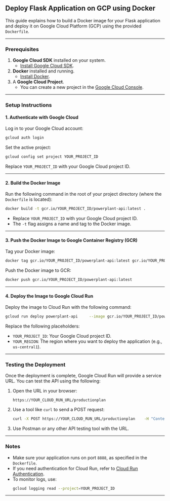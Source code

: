 
## Deploy Flask Application on GCP using Docker

This guide explains how to build a Docker image for your Flask application and deploy it on Google Cloud Platform (GCP) using the provided `Dockerfile`.

---

### Prerequisites

1. **Google Cloud SDK** installed on your system.
   - [Install Google Cloud SDK](https://cloud.google.com/sdk/docs/install).
2. **Docker** installed and running.
   - [Install Docker](https://docs.docker.com/get-docker/).
3. A **Google Cloud Project**.
   - You can create a new project in the [Google Cloud Console](https://console.cloud.google.com/).

---

### Setup Instructions

#### 1. Authenticate with Google Cloud
Log in to your Google Cloud account:
```bash
gcloud auth login
```

Set the active project:
```bash
gcloud config set project YOUR_PROJECT_ID
```

Replace `YOUR_PROJECT_ID` with your Google Cloud project ID.

---

#### 2. Build the Docker Image
Run the following command in the root of your project directory (where the `Dockerfile` is located):

```bash
docker build -t gcr.io/YOUR_PROJECT_ID/powerplant-api:latest .
```

- Replace `YOUR_PROJECT_ID` with your Google Cloud project ID.
- The `-t` flag assigns a name and tag to the Docker image.

---

#### 3. Push the Docker Image to Google Container Registry (GCR)
Tag your Docker image:
```bash
docker tag gcr.io/YOUR_PROJECT_ID/powerplant-api:latest gcr.io/YOUR_PROJECT_ID/powerplant-api:latest
```

Push the Docker image to GCR:
```bash
docker push gcr.io/YOUR_PROJECT_ID/powerplant-api:latest
```

---

#### 4. Deploy the Image to Google Cloud Run
Deploy the image to Cloud Run with the following command:
```bash
gcloud run deploy powerplant-api     --image gcr.io/YOUR_PROJECT_ID/powerplant-api:latest     --platform managed     --region YOUR_REGION     --allow-unauthenticated
```

Replace the following placeholders:
- `YOUR_PROJECT_ID`: Your Google Cloud project ID.
- `YOUR_REGION`: The region where you want to deploy the application (e.g., `us-central1`).

---

### Testing the Deployment

Once the deployment is complete, Google Cloud Run will provide a service URL. You can test the API using the following:

1. Open the URL in your browser:
   ```
   https://YOUR_CLOUD_RUN_URL/productionplan
   ```
   
2. Use a tool like `curl` to send a POST request:
   ```bash
   curl -X POST https://YOUR_CLOUD_RUN_URL/productionplan    -H "Content-Type: application/json"    -d @payload.json
   ```

3. Use Postman or any other API testing tool with the URL.

---

### Notes

- Make sure your application runs on port `8888`, as specified in the `Dockerfile`.
- If you need authentication for Cloud Run, refer to [Cloud Run Authentication](https://cloud.google.com/run/docs/authenticating/service-to-service).
- To monitor logs, use:
  ```bash
  gcloud logging read --project=YOUR_PROJECT_ID
  ```

---
